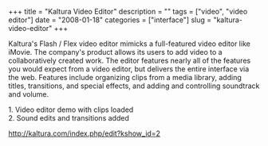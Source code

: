 +++
title = "Kaltura Video Editor"
description = ""
tags = ["video", "video editor"]
date = "2008-01-18"
categories = ["interface"]
slug = "kaltura-video-editor"
+++


<p>Kaltura's Flash / Flex video editor mimicks a full-featured video editor like iMovie. The company's product allows its users to add video to a collaboratively created work. The editor features nearly all of the features you would expect from a video editor, but delivers the entire interface via the web. Features include organizing clips from a media library, adding titles, transitions, and special effects, and adding and controlling soundtrack and volume.</p>
<div id="screens-full" class="clear"><div class="caption">1. Video editor demo with clips loaded </div><div class="fullimg clear"><a href="//konigi.com/media/interface/kaltura-editor-1.png" class="group" rel="group" title="1. Video editor demo with clips loaded "><img src="//konigi.com/media/interface/kaltura-editor-1.png" alt="" class="img-responsive"></a></div></div><div id="screens-full" class="clear"><div class="caption">2. Sound edits and transitions added</div><div class="fullimg clear"><a href="//konigi.com/media/interface/kaltura-editor-2.png" class="group" rel="group" title="2. Sound edits and transitions added"><img src="//konigi.com/media/interface/kaltura-editor-2.png" alt="" class="img-responsive"></a></div></div>        
<p><a href="http://kaltura.com/index.php/edit?kshow_id=2">http://kaltura.com/index.php/edit?kshow_id=2</a></p>

